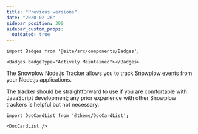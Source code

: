 ```yaml
---
title: "Previous versions"
date: "2020-02-26"
sidebar_position: 300
sidebar_custom_props:
  outdated: true
---
```


```mdx-code-block
import Badges from '@site/src/components/Badges';

<Badges badgeType="Actively Maintained"></Badges>
```

The Snowplow Node.js Tracker allows you to track Snowplow events from your Node.js applications.

The tracker should be straightforward to use if you are comfortable with JavaScript development; any prior experience with other Snowplow trackers is helpful but not necessary.



```mdx-code-block
import DocCardList from '@theme/DocCardList';

<DocCardList />
```
